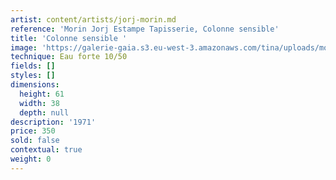 ```yaml
---
artist: content/artists/jorj-morin.md
reference: 'Morin Jorj Estampe Tapisserie, Colonne sensible'
title: 'Colonne sensible '
image: 'https://galerie-gaia.s3.eu-west-3.amazonaws.com/tina/uploads/morin-jorj-estampe-tapisserie/galerie-gaia-jorj-morin-colonnes sensibles.JPG'
technique: Eau forte 10/50
fields: []
styles: []
dimensions:
  height: 61
  width: 38
  depth: null
description: '1971'
price: 350
sold: false
contextual: true
weight: 0
---
```


